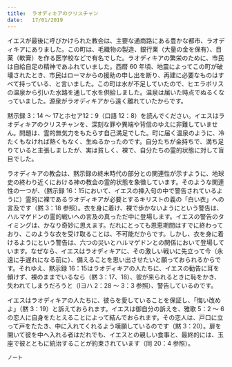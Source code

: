 ```yaml
---
title:  ラオディキアのクリスチャン
date:   17/01/2019
---
```


イエスが最後に呼びかけられた教会は、主要な通商路にある豊かな都市、ラオディキアにありました。この町は、毛織物の製造、銀行業（大量の金を保有）、目薬（軟膏）を作る医学校などで有名でした。ラオディキアの繁栄のために、市民は自給自足の精神であふれていました。西暦 60 年頃、地震によってこの町が破壊されたとき、市民はローマからの援助の申し出を断り、再建に必要なものはすべて持っている、と言いました。この町は水が不足していたので、ヒエラポリスの温泉から引いた水路を通して水を供給しました。温泉は届いた時点でぬるくなっていました。源泉がラオディキアから遠く離れていたからです。

黙示録 3：14 ～ 17とホセア12：9（口語 12：8）を読んでください。イエスはラオディキアのクリスチャンを、深刻な罪や異端や背信のゆえに非難していません。問題は、霊的無気力をもたらす自己満足でした。町に届く温泉のように、冷たくもなければ熱くもなく、生ぬるかったのです。自分たちが金持ちで、満ち足りていると主張しましたが、実は貧しく、裸で、自分たちの霊的状態に対して盲目でした。

ラオディキアの教会は、黙示録の終末時代の部分との関連性が示すように、地球史の終わり近くにおける神の教会の霊的状態を象徴しています。そのような関連性の一つが、（黙示録 16：15において、イエスの挿入句の中で警告されているように）霊的に裸であるラオディキアが必要とするキリストの義の「白い衣」への言及です（黙 3：18 参照）。衣を身に着け、裸で歩かないようにという警告は、ハルマゲドンの霊的戦いへの言及の真っただ中に登場します。イエスの警告のタイミングは、かなり奇妙に思えます。だれにとっても恩恵期間はすでに終わっており、このような衣を受け取ることは、不可能だからです。しかし、衣を身に着けるようにという警告は、六つの災いとハルマゲドンとの関係において登場しています。なぜなら、イエスはラオディキアに、その激しい戦いに先立って今（永遠に手遅れになる前に）、備えることを思い出させたいと願っておられるからです。それゆえ、黙示録 16：15はラオディキアの人たちに、イエスの勧告に耳を傾けず、裸のままでいるなら（黙 3：17、18）、彼が来られるときに恥をかき、失われてしまうだろうと（Ⅰヨハ 2：28 ～ 3：3 参照）、警告しているのです。

イエスはラオディキアの人たちに、彼らを愛していることを保証し、「悔い改めよ」（黙 3：19）と訴えておられます。イエスは御自分の訴えを、雅歌 5：2 ～ 6 の恋人に自身をたとえることによって結んでおられます。その恋人は、戸口に立って戸をたたき、中に入れてくれるよう嘆願しているのです（黙 3：20）。扉を開いて彼を中へ入れる者はだれでも、イエスとの親しい食事と、最終的には、玉座で彼とともに統治することが約束されています（同 20：4 参照）。

`ノート`